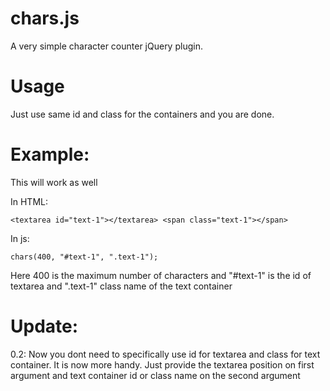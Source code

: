 chars.js
========

A very simple character counter jQuery plugin.


Usage
========
Just use same id and class for the containers and you are done.

Example:
========
This will work as well

In HTML:

`<textarea id="text-1"></textarea>
<span class="text-1"></span>`

In js:

`chars(400, "#text-1", ".text-1");`

Here 400  is the maximum number of characters and "#text-1" is the id of textarea and ".text-1" class name of the text container


Update:
==========
0.2:
	Now you dont need to specifically use id for textarea and class for text container.
	It is now more handy. Just provide the textarea position on first argument and text
	container id  or class name on the second argument

